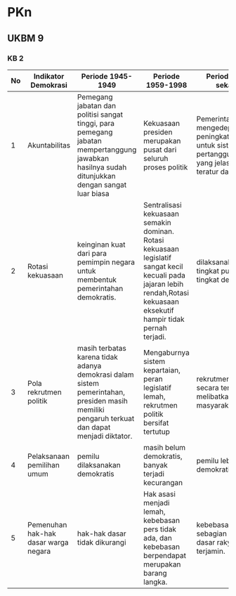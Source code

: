 # PKn
## UKBM 9

### KB 2

No | Indikator Demokrasi | Periode 1945-1949 | Periode 1959-1998 | Periode 1998-sekarang 
--|-------------------| --------------------|-------------------|----------------------
1 | Akuntabilitas | Pemegang jabatan dan politisi sangat tinggi, para pemegang jabatan mempertanggung jawabkan hasilnya sudah ditunjukkan dengan sangat luar biasa| Kekuasaan presiden merupakan pusat dari seluruh proses politik | Pemerintah lebih mengedepankan peningkatan kinerja untuk sistem pertanggungjawaban yang jelas dan teratur dan efektif
2 | Rotasi kekuasaan | keinginan kuat dari para pemimpin negara untuk membentuk pemerintahan demokratis.| Sentralisasi kekuasaan semakin dominan. Rotasi kekuasaan legislatif sangat kecil kecuali pada jajaran lebih rendah,Rotasi kekuasaan eksekutif hampir tidak pernah terjadi. |  dilaksanakan mulai tingkat pusat sampai tingkat desa
3 | Pola rekrutmen politik |masih terbatas karena tidak adanya demokrasi dalam sistem pemerintahan, presiden masih memiliki pengaruh terkuat dan dapat menjadi diktator.  | Mengaburnya sistem kepartaian, peran legislatif lemah, rekrutmen politik bersifat tertutup | rekrutmen politik secara terbuka dan melibatkan seluruh masyarakat. 
4 | Pelaksanaan pemilihan umum | pemilu dilaksanakan demokratis|  masih belum demokratis, banyak terjadi kecurangan| pemilu lebih demokratis
5 | Pemenuhan hak-hak dasar warga negara | hak-hak dasar tidak dikurangi | Hak asasi menjadi lemah, kebebasan pers tidak ada, dan kebebasan berpendapat merupakan barang langka. | kebebasan pers. sebagian besar hak dasar rakyat terjamin.
